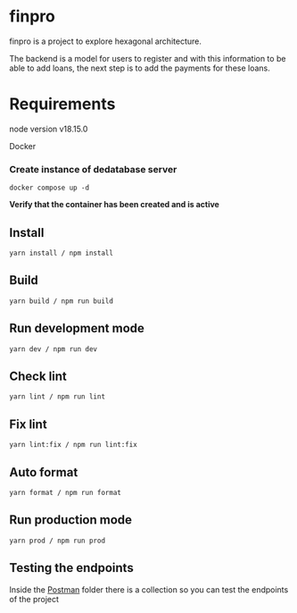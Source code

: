 # finpro

finpro is a project to explore hexagonal architecture.

The backend is a model for users to register and with this information to be able to add loans, the next step is to add the payments for these loans.

# Requirements

node version v18.15.0

Docker

### Create instance of dedatabase server

```
docker compose up -d
```

**Verify that the container has been created and is active**

## Install

```
yarn install / npm install
```

## Build

```
yarn build / npm run build
```

## Run development mode

```
yarn dev / npm run dev
```

## Check lint

```
yarn lint / npm run lint
```

## Fix lint

```
yarn lint:fix / npm run lint:fix
```

## Auto format

```
yarn format / npm run format
```

## Run production mode

```
yarn prod / npm run prod
```

## Testing the endpoints

Inside the [Postman](https://github.com/yearro/finpro/blob/main/Postman/Finpro.collection.json) folder there is a collection so you can test the endpoints of the project
